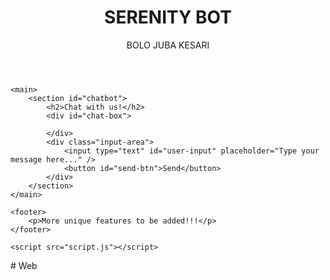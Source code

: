 <!DOCTYPE html>
<html lang="en">
<head>
    <meta charset="UTF-8">
    <meta name="viewport" content="width=device-width, initial-scale=1.0">
    <title>Mental Health Chatbot</title>
    <link rel="stylesheet" href="styles.css">
</head>

<body>
    <header>
        <h1>SERENITY BOT</h1>
        <p>BOLO JUBA KESARI</p>
    </header>

    <main>
        <section id="chatbot">
            <h2>Chat with us!</h2>
            <div id="chat-box">
                
            </div>
            <div class="input-area">
                <input type="text" id="user-input" placeholder="Type your message here..." />
                <button id="send-btn">Send</button>
            </div>
        </section>
    </main>

    <footer>
        <p>More unique features to be added!!!</p>
    </footer>

    <script src="script.js"></script>
</body>
</html>
# Web
